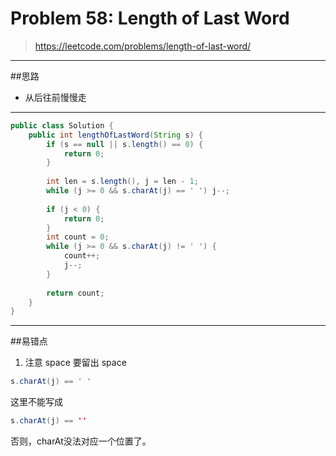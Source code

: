 # Problem 58: Length of Last Word


> https://leetcode.com/problems/length-of-last-word/

-------
##思路
* 从后往前慢慢走

---------
```java
public class Solution {
    public int lengthOfLastWord(String s) {
        if (s == null || s.length() == 0) {
            return 0;
        }  
        
        int len = s.length(), j = len - 1;
        while (j >= 0 && s.charAt(j) == ' ') j--;
        
        if (j < 0) {
            return 0;
        }
        int count = 0;
        while (j >= 0 && s.charAt(j) != ' ') {
            count++;
            j--;
        }
        
        return count;
    }
}
```

--------
##易错点
1. 注意 space 要留出 space
```java
s.charAt(j) == ' '
```
这里不能写成
```java
s.charAt(j) == ''
```
否则，charAt没法对应一个位置了。
















